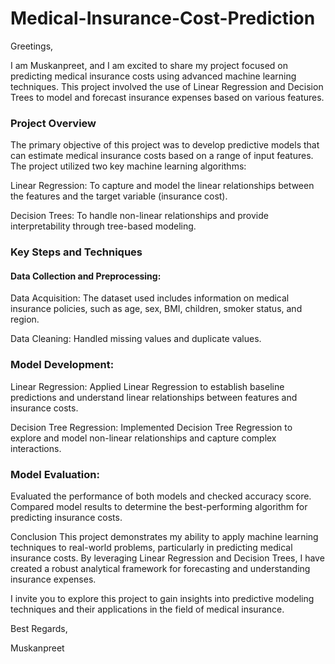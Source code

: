 # Medical-Insurance-Cost-Prediction
Greetings,

I am Muskanpreet, and I am excited to share my project focused on predicting medical insurance costs using advanced machine learning techniques. This project involved the use of Linear Regression and Decision Trees to model and forecast insurance expenses based on various features.

<h3>Project Overview</h3>
The primary objective of this project was to develop predictive models that can estimate medical insurance costs based on a range of input features. The project utilized two key machine learning algorithms:

Linear Regression: To capture and model the linear relationships between the features and the target variable (insurance cost).

Decision Trees: To handle non-linear relationships and provide interpretability through tree-based modeling.

<h3>Key Steps and Techniques</h3>
<h4>Data Collection and Preprocessing:</h4>

Data Acquisition: The dataset used includes information on medical insurance policies, such as age, sex, BMI, children, smoker status, and region.

Data Cleaning: Handled missing values and duplicate values.

<h3>Model Development:</h3>

Linear Regression: Applied Linear Regression to establish baseline predictions and understand linear relationships between features and insurance costs.

Decision Tree Regression: Implemented Decision Tree Regression to explore and model non-linear relationships and capture complex interactions.
<h3>Model Evaluation:</h3>

Evaluated the performance of both models and checked accuracy score.
Compared model results to determine the best-performing algorithm for predicting insurance costs.

Conclusion
This project demonstrates my ability to apply machine learning techniques to real-world problems, particularly in predicting medical insurance costs. By leveraging Linear Regression and Decision Trees, I have created a robust analytical framework for forecasting and understanding insurance expenses.

I invite you to explore this project to gain insights into predictive modeling techniques and their applications in the field of medical insurance.

Best Regards,

Muskanpreet

